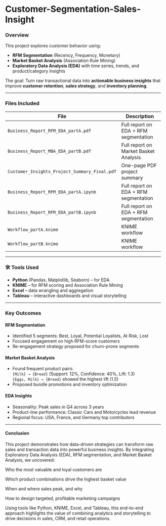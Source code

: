 # Customer-Segmentation-Sales-Insight

###  Overview
This project explores customer behavior using:
- **RFM Segmentation** (Recency, Frequency, Monetary)
- **Market Basket Analysis** (Association Rule Mining)
- **Exploratory Data Analysis (EDA)** with time series, trends, and product/category insights

The goal: Turn raw transactional data into **actionable business insights** that improve **customer retention**, **sales strategy**, and **inventory planning**.

---

###  Files Included
| File | Description |
|------|-------------|
| `Business_Report_RFM_EDA_partA.pdf` | Full report on EDA + RFM segmentation |
| `Business_Report_MBA_EDA_partB.pdf` | Full report on Market Basket Analysis |
| `Customer_Insights_Project_Summary_Final.pdf` | One-page PDF project summary |
| `Business_Report_RFM_EDA_partA.ipynb` | Full report on EDA + RFM segmentation |
| `Business_Report_RFM_EDA_partB.ipynb` | Full report on EDA + RFM segmentation |
| `Workflow_partA.knime ` | KNIME workflow | 
| `Workflow_partB.knime ` | KNIME workflow | 

---

### 🛠 Tools Used
- **Python** (Pandas, Matplotlib, Seaborn) – for EDA
- **KNIME** – for RFM scoring and Association Rule Mining
- **Excel** – data wrangling and aggregation
- **Tableau** – interactive dashboards and visual storytelling

---

###  Key Outcomes

####  RFM Segmentation
- Identified 5 segments: Best, Loyal, Potential Loyalists, At Risk, Lost
- Focused engagement on high RFM-score customers
- Re-engagement strategy proposed for churn-prone segments

####  Market Basket Analysis
- Found frequent product pairs:  
  `{Milk} → {Bread}` (Support: 12%, Confidence: 40%, Lift: 1.3)  
  `{Eggs, Milk} → {Bread}` showed the highest lift (1.5)
- Proposed bundle promotions and inventory optimization

####  EDA Insights
- Seasonality: Peak sales in Q4 across 3 years
- Product-line performance: Classic Cars and Motorcycles lead revenue
- Regional focus: USA, France, and Germany top contributors

---
#### Conclusion

This project demonstrates how data-driven strategies can transform raw sales and transaction data into powerful business insights. By integrating Exploratory Data Analysis (EDA), RFM segmentation, and Market Basket Analysis, we uncovered:

Who the most valuable and loyal customers are

Which product combinations drive the highest basket value

When and where sales peak, and why

How to design targeted, profitable marketing campaigns

Using tools like Python, KNIME, Excel, and Tableau, this end-to-end approach highlights the value of combining analytics and storytelling to drive decisions in sales, CRM, and retail operations.
